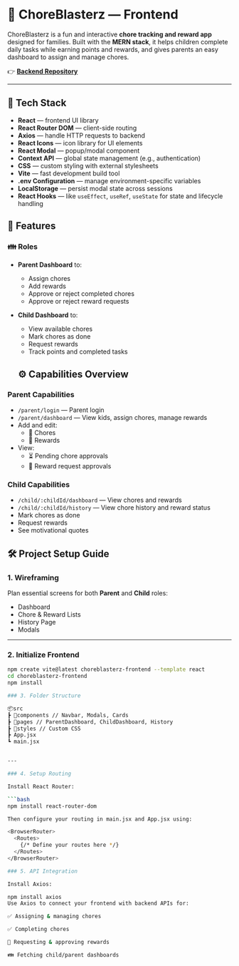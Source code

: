 # 🧽 ChoreBlasterz — Frontend

ChoreBlasterz is a fun and interactive **chore tracking and reward app** designed for families. Built with the **MERN stack**, it helps children complete daily tasks while earning points and rewards, and gives parents an easy dashboard to assign and manage chores.

👉 **[Backend Repository](https://github.com/poorniv-89/KidsChoresTracker_Backend)**


---

## 🚀 Tech Stack

- **React** — frontend UI library  
- **React Router DOM** — client-side routing  
- **Axios** — handle HTTP requests to backend  
- **React Icons** — icon library for UI elements  
- **React Modal** — popup/modal component  
- **Context API** — global state management (e.g., authentication)  
- **CSS** — custom styling with external stylesheets  
- **Vite** — fast development build tool  
- **.env Configuration** — manage environment-specific variables  
- **LocalStorage** — persist modal state across sessions  
- **React Hooks** — like `useEffect`, `useRef`, `useState` for state and lifecycle handling  


## 🔑 Features

### 👪 Roles
- **Parent Dashboard** to:
  - Assign chores
  - Add rewards
  - Approve or reject completed chores
  - Approve or reject reward requests

- **Child Dashboard** to:
  - View available chores
  - Mark chores as done
  - Request rewards
  - Track points and completed tasks

  ## ⚙️ Capabilities Overview

### Parent Capabilities
- `/parent/login` — Parent login
- `/parent/dashboard` — View kids, assign chores, manage rewards
- Add and edit:
  - 📝 Chores
  - 🎁 Rewards
- View:
  - ⏳ Pending chore approvals
  - 🎉 Reward request approvals

### Child Capabilities
- `/child/:childId/dashboard` — View chores and rewards
- `/child/:childId/history` — View chore history and reward status
- Mark chores as done
- Request rewards
- See motivational quotes

## 🛠️ Project Setup Guide

### 1. Wireframing
Plan essential screens for both **Parent** and **Child** roles:
- Dashboard
- Chore & Reward Lists
- History Page
- Modals

---

### 2. Initialize Frontend

```bash
npm create vite@latest choreblasterz-frontend --template react
cd choreblasterz-frontend
npm install

### 3. Folder Structure

📦src
┣ 📂components // Navbar, Modals, Cards
┣ 📂pages // ParentDashboard, ChildDashboard, History
┣ 📂styles // Custom CSS
┣ App.jsx
┗ main.jsx


---

### 4. Setup Routing

Install React Router:

```bash
npm install react-router-dom

Then configure your routing in main.jsx and App.jsx using:

<BrowserRouter>
  <Routes>
    {/* Define your routes here */}
  </Routes>
</BrowserRouter>

### 5. API Integration

Install Axios:

npm install axios
Use Axios to connect your frontend with backend APIs for:

✅ Assigning & managing chores

✅ Completing chores

🎁 Requesting & approving rewards

👪 Fetching child/parent dashboards